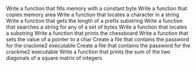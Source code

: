Write a function that fills memory with a constant byte
Write a function that copies memory area
Write a function that locates a character in a string
Write a function that gets the length of a prefix substring
Write a function that searches a string for any of a set of bytes
Write a function that locates a substring
Write a function that prints the chessboard
Write a function that sets the value of a pointer to a char
Create a file that contains the password for the crackme2 executable
Create a file that contains the password for the crackme2 executable
Write a function that prints the sum of the two diagonals of a square matrix of integers
